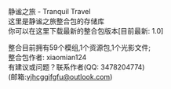 静谧之旅 - Tranquil Travel  
这里是静谧之旅整合包的存储库  
你可以在这里下载最新的整合包版本[目前最新: 1.0]  
  
整合目前拥有59个模组,1个资源包,1个光影文件;  
整合包作者: xiaomian124  
有建议或问题？联系作者(QQ: 3478204774)  
      (邮箱:vjhcggifgfu@outlook.com)
